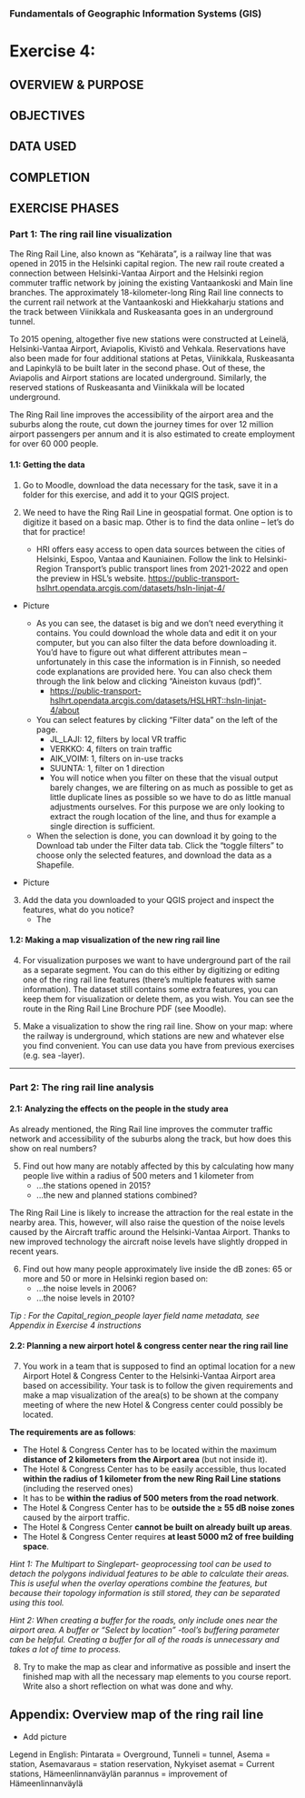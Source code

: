 ### Fundamentals of Geographic Information Systems (GIS)

# Exercise 4: 

## OVERVIEW & PURPOSE

## OBJECTIVES

## DATA USED

## COMPLETION

## EXERCISE PHASES

### Part 1: The ring rail line visualization
The Ring Rail Line, also known as “Kehärata”, is a railway line that was opened in 2015 in the Helsinki capital region. The new rail route created a connection between Helsinki-Vantaa Airport and the Helsinki region commuter traffic network by joining the existing Vantaankoski and Main line branches. The approximately 18-kilometer-long Ring Rail line connects to the current rail network at the Vantaankoski and Hiekkaharju stations and the track between Viinikkala and Ruskeasanta goes in an underground tunnel.

To 2015 opening, altogether five new stations were constructed at Leinelä, Helsinki-Vantaa Airport, Aviapolis, Kivistö and Vehkala. Reservations have also been made for four additional stations at Petas, Viinikkala, Ruskeasanta and Lapinkylä to be built later in the second phase. Out of these, the Aviapolis and Airport stations are located underground. Similarly, the reserved stations of Ruskeasanta and Viinikkala will be located underground.

The Ring Rail line improves the accessibility of the airport area and the suburbs along the route, cut down the journey times for over 12 million airport passengers per annum and it is also estimated to create employment for over 60 000 people.

#### 1.1: Getting the data
1. Go to Moodle, download the data necessary for the task, save it in a folder for this exercise, and add it to your QGIS project. 

2. We need to have the Ring Rail Line in geospatial format. One option is to digitize it based on a basic map. Other is to find the data online – let’s do that for practice!
	- HRI offers easy access to open data sources between the cities of Helsinki, Espoo, Vantaa and Kauniainen. Follow the link to Helsinki-Region Transport’s public transport lines from 2021-2022 and open the preview in HSL’s website. https://public-transport-hslhrt.opendata.arcgis.com/datasets/hsln-linjat-4/

- Picture 

	- As you can see, the dataset is big and we don’t need everything it contains. You could download the whole data and edit it on your computer, but you can also filter the data before downloading it. You’d have to figure out what different attributes mean – unfortunately in this case the information is in Finnish, so needed code explanations are provided here. You can also check them through the link below and clicking “Aineiston kuvaus (pdf)”.
		- https://public-transport-hslhrt.opendata.arcgis.com/datasets/HSLHRT::hsln-linjat-4/about
	- You can select features by clicking “Filter data” on the left of the page.
		- JL_LAJI: 12, filters by local VR traffic
		- VERKKO: 4, filters on train traffic
		- AIK_VOIM: 1, filters on in-use tracks
		- SUUNTA: 1, filter on 1 direction
		- You will notice when you filter on these that the visual output barely changes, we are filtering on as much as possible to get as little duplicate lines as possible so we have to do as little manual adjustments ourselves. For this purpose we are only looking to extract the rough location of the line, and thus for example a single direction is sufficient. 
	- When the selection is done, you can download it by going to the Download tab under the Filter data tab. Click the “toggle filters” to choose only the selected features, and download the data as a Shapefile. 

- Picture 

3. Add the data you downloaded to your QGIS project and inspect the features, what do you notice? 
	- The

#### 1.2: Making a map visualization of the new ring rail line
4. For visualization purposes we want to have underground part of the rail as a separate segment. You can do this either by digitizing or editing one of the ring rail line features (there’s multiple features with same information). The dataset still contains some extra features, you can keep them for visualization or delete them, as you wish. You can see the route in the Ring Rail Line Brochure PDF (see Moodle).

5. Make a visualization to show the ring rail line. Show on your map: where the railway is underground, which stations are new and whatever else you find convenient. You can use data you have from previous exercises (e.g. sea -layer).

---

### Part 2: The ring rail line analysis
#### 2.1: Analyzing the effects on the people in the study area
As already mentioned, the Ring Rail line improves the commuter traffic network and accessibility of the suburbs along the track, but how does this show on real numbers?

5. Find out how many are notably affected by this by calculating how many people live within a radius of 500 meters and 1 kilometer from
	- ...the stations opened in 2015?
	- ...the new and planned stations combined?

The Ring Rail Line is likely to increase the attraction for the real estate in the nearby area. This, however, will also raise the question of the noise levels caused by the Aircraft traffic around the Helsinki-Vantaa Airport. Thanks to new improved technology the aircraft noise levels have slightly dropped in recent years.

6. Find out how many people approximately live inside the dB zones: 65 or more and 50 or more in Helsinki region based on:
	- ...the noise levels in 2006?
	- ...the noise levels in 2010?

*Tip : For the Capital_region_people layer field name metadata, see Appendix in Exercise 4 instructions*

#### 2.2: Planning a new airport hotel & congress center near the ring rail line
7. You work in a team that is supposed to find an optimal location for a new Airport Hotel & Congress Center to the Helsinki-Vantaa Airport area based on accessibility. Your task is to follow the given requirements and make a map visualization of the area(s) to be shown at the company meeting of where the new Hotel & Congress center could possibly be located.

**The requirements are as follows**:
- The Hotel & Congress Center has to be located within the maximum **distance of 2 kilometers from the Airport area** (but not inside it).
- The Hotel & Congress Center has to be easily accessible, thus located **within the radius of 1 kilometer from the new Ring Rail Line stations** (including the reserved ones)
- It has to be **within the radius of 500 meters from the road network**.
- The Hotel & Congress Center has to be **outside the ≥ 55 dB noise zones** caused by the airport traffic.
- The Hotel & Congress Center **cannot be built on already built up areas**.
- The Hotel & Congress Center requires **at least 5000 m2 of free building space**.

*Hint 1: The Multipart to Singlepart- geoprocessing tool can be used to detach the polygons individual features to be able to calculate their areas. This is useful when the overlay operations combine the features, but because their topology information is still stored, they can be separated using this tool.*

*Hint 2: When creating a buffer for the roads, only include ones near the airport area. A buffer or “Select by location” -tool’s buffering parameter can be helpful. Creating a buffer for all of the roads is unnecessary and takes a lot of time to process.*

8. Try to make the map as clear and informative as possible and insert the finished map with all the necessary map elements to you course report. Write also a short reflection on what was done and why.

## Appendix: Overview map of the ring rail line

- Add picture

Legend in English: Pintarata = Overground, Tunneli = tunnel, Asema = station, Asemavaraus = station reservation, Nykyiset asemat = Current stations, Hämeenlinnanväylän parannus = improvement of Hämeenlinnanväylä



<!--stackedit_data:
eyJkaXNjdXNzaW9ucyI6eyJFdFByYk5zWUdNWWhPWXRSIjp7In
N0YXJ0IjoxNDUyLCJlbmQiOjE0NTgsInRleHQiOiJNb29kbGUi
fSwicjFuaW14MW1CdWx6YVhkViI6eyJzdGFydCI6MjA2MCwiZW
5kIjoyMDY5LCJ0ZXh0IjoiLSBQaWN0dXJlIn0sIkNVTHg0QmVW
RFZzMm5GSUEiOnsic3RhcnQiOjM0MzAsImVuZCI6MzQzOSwidG
V4dCI6Ii0gUGljdHVyZSJ9LCJHMTlOS0JJTGloREF2ME5FIjp7
InN0YXJ0IjozNjEyLCJlbmQiOjQwMjcsInRleHQiOiI0LiBGb3
IgdmlzdWFsaXphdGlvbiBwdXJwb3NlcyB3ZSB3YW50IHRvIGhh
dmUgdW5kZXJncm91bmQgcGFydCBvZiB0aGUgcmFpbCBhcyBh4o
CmIn0sIkw0MmtOUERvR0NjcEZTdGsiOnsic3RhcnQiOjQwMjks
ImVuZCI6NDI2MywidGV4dCI6IjUuIE1ha2UgYSB2aXN1YWxpem
F0aW9uIHRvIHNob3cgdGhlIHJpbmcgcmFpbCBsaW5lLiBTaG93
IG9uIHlvdXIgbWFwOiB3aGVyZSB0aGXigKYifSwiVlZoRndjYT
RQcVlPRXREQiI6eyJzdGFydCI6NDMxNSwiZW5kIjo0MzczLCJ0
ZXh0IjoiMi4xOiBBbmFseXppbmcgdGhlIGVmZmVjdHMgb24gdG
hlIHBlb3BsZSBpbiB0aGUgc3R1ZHkgYXJlYSJ9LCJYQTNndVBG
R2FJb245b0dKIjp7InN0YXJ0Ijo0NTQ0LCJlbmQiOjQ2ODAsIn
RleHQiOiI1LiBGaW5kIG91dCBob3cgbWFueSBhcmUgbm90YWJs
eSBhZmZlY3RlZCBieSB0aGlzIGJ5IGNhbGN1bGF0aW5nIGhvdy
BtYW55IHBlb3Bs4oCmIn0sIm14SXl2d29SUExmRFlZVTMiOnsi
c3RhcnQiOjUwODksImVuZCI6NTIxMSwidGV4dCI6IjYuIEZpbm
Qgb3V0IGhvdyBtYW55IHBlb3BsZSBhcHByb3hpbWF0ZWx5IGxp
dmUgaW5zaWRlIHRoZSBkQiB6b25lczogNjUgb3IgbW9yZeKApi
J9LCJueVhqS0t5czBwRlBDVW5uIjp7InN0YXJ0Ijo3MzQyLCJl
bmQiOjczNTUsInRleHQiOiItIEFkZCBwaWN0dXJlIn0sInJqbU
1Xa0xJYTBGWTVqQVQiOnsic3RhcnQiOjU4MjcsImVuZCI6NjUy
MCwidGV4dCI6IioqVGhlIHJlcXVpcmVtZW50cyBhcmUgYXMgZm
9sbG93cyoqOlxuLSBUaGUgSG90ZWwgJiBDb25ncmVzcyBDZW50
ZXIgaGFzIHRvIGJlIGxv4oCmIn19LCJjb21tZW50cyI6eyJIdT
FvbDdHaUY2aEJ0M2NJIjp7ImRpc2N1c3Npb25JZCI6IkV0UHJi
TnNZR01ZaE9ZdFIiLCJzdWIiOiJnaDo0MDMwNDc4OCIsInRleH
QiOiJDb3JyZWN0IiwiY3JlYXRlZCI6MTY4Njg5ODQwNjgxMn0s
Ikl1RzdoTmFPaTRSSWFmS2UiOnsiZGlzY3Vzc2lvbklkIjoicj
FuaW14MW1CdWx6YVhkViIsInN1YiI6ImdoOjQwMzA0Nzg4Iiwi
dGV4dCI6IkFkZCBwaWN0dXJlIiwiY3JlYXRlZCI6MTY4Njg5OD
c1NTk0MH0sIldIT2FsR3g1aHl2RUo4Q0UiOnsiZGlzY3Vzc2lv
bklkIjoiQ1VMeDRCZVZEVnMybkZJQSIsInN1YiI6ImdoOjQwMz
A0Nzg4IiwidGV4dCI6IkFkZCBwaWN0dXJlIiwiY3JlYXRlZCI6
MTY4Njg5ODc4NzgwNX0sInRlejBtMmF0M3pYTGZYcmMiOnsiZG
lzY3Vzc2lvbklkIjoiRzE5TktCSUxpaERBdjBORSIsInN1YiI6
ImdoOjQwMzA0Nzg4IiwidGV4dCI6IldyaXRlIHRoaXMgb3V0IH
dpdGggbW9yZSBpbnN0cnVjdGlvbnMsIGUuZy4gcmVtaW5kIGhv
dyB0byBkaWdpdGl6ZSwgaG93IHRvIGVkaXQgZXhpc3RpbmcgZm
VhdHVyZXMsIGV0YyIsImNyZWF0ZWQiOjE2ODY4OTg5MjUzMTd9
LCJFTlpjSnA0dEZ2WHF6eWJGIjp7ImRpc2N1c3Npb25JZCI6Ik
cxOU5LQklMaWhEQXYwTkUiLCJzdWIiOiJnaDo0MDMwNDc4OCIs
InRleHQiOiJUZXN0IHRoaXMgc2VjdGlvbiB3aGVuIHdyaXRpbm
cgc2luY2UgaXQgd2FzIHRyaWNreSB3aGVuIEkgZGlkIGl0Iiwi
Y3JlYXRlZCI6MTY4Njg5ODk0MDA5M30sImlzODRnT2NGemtEd3
RNeVYiOnsiZGlzY3Vzc2lvbklkIjoiTDQya05QRG9HQ2NwRlN0
ayIsInN1YiI6ImdoOjQwMzA0Nzg4IiwidGV4dCI6IkdpdmUgc2
9tZSBtb3JlIGhpbnRzIG9uIGhvdyB0byBkbyB0aGlzIiwiY3Jl
YXRlZCI6MTY4Njg5OTAwOTAxM30sIkdVTW1DVEpoS3hrNFBTaU
4iOnsiZGlzY3Vzc2lvbklkIjoiVlZoRndjYTRQcVlPRXREQiIs
InN1YiI6ImdoOjQwMzA0Nzg4IiwidGV4dCI6IkFkZCBzZWN0aW
9uIGluIG1vb2RsZSB3aGVyZSB0byBmaWxsIGluIGFuc3dlcnMg
Zm9yIHRoZXNlIiwiY3JlYXRlZCI6MTY4Njg5OTI0NDk5N30sIl
ptNlk2VkFENzVGdWNNdlgiOnsiZGlzY3Vzc2lvbklkIjoiWEEz
Z3VQRkdhSW9uOW9HSiIsInN1YiI6ImdoOjQwMzA0Nzg4IiwidG
V4dCI6IldyaXRlIG91dCBob3cgdG8gZG8gdGhpczogdGhlaXIg
Zmlyc3QgdGltZSBkb2luZyBidWZmZXIgYW5hbHlzaXMiLCJjcm
VhdGVkIjoxNjg2ODk5Mjc4NjI5fSwiNmlsN2lTZUJJM05UTUJv
cSI6eyJkaXNjdXNzaW9uSWQiOiJteEl5dndvUlBMZkRZWVUzIi
wic3ViIjoiZ2g6NDAzMDQ3ODgiLCJ0ZXh0IjoiV3JpdGUgb3V0
IGhvdyB0byBkbyB0aGlzOiB0aGVpciBmaXJzIHR0aW1lIGRvaW
5nIGJ1ZmZlciBhbmFseXNpcyIsImNyZWF0ZWQiOjE2ODY4OTky
OTc3MzN9LCJVQlppa0pMYTFaanllamhtIjp7ImRpc2N1c3Npb2
5JZCI6Im55WGpLS3lzMHBGUENVbm4iLCJzdWIiOiJnaDo0MDMw
NDc4OCIsInRleHQiOiJBZGQgcGljdHVyZSIsImNyZWF0ZWQiOj
E2ODY4OTk1OTMwMDV9LCJmcnQxRndhUEdCdXVNSGdJIjp7ImRp
c2N1c3Npb25JZCI6InJqbU1Xa0xJYTBGWTVqQVQiLCJzdWIiOi
JnaDo0MDMwNDc4OCIsInRleHQiOiJGdWxseSBleHBsYWluIGhv
dyB0aGV5IGRvIHRoaXMiLCJjcmVhdGVkIjoxNjg2ODk5NjA1MD
A1fX0sImhpc3RvcnkiOlstNTc0MzMyNzUsNTExOTk5OTIyLDE4
NzIxMDY2MTYsLTU0ODY2MjQwLDIwMzgyNDYwMTgsLTI5MzY5ND
c5MSwtMTM4MDE1MTI4OCw3MzA5OTgxMTZdfQ==
-->